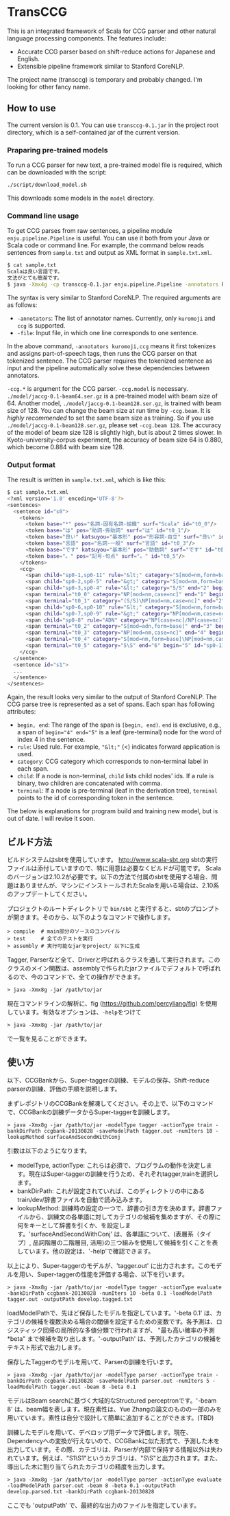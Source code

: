 # TransCCG

This is an integrated framework of Scala for CCG parser and other natural language processing components. The features include:

- Accurate CCG parser based on shift-reduce actions for Japanese and English.
- Extensible pipeline framework similar to Stanford CoreNLP.

The project name (transccg) is temporary and probably changed. I'm looking for other fancy name.

## How to use

The current version is 0.1. You can use `transccg-0.1.jar` in the project root directory, which is a self-contained jar of the current version.

### Praparing pre-trained models

To run a CCG parser for new text, a pre-trained model file is required, which can be downloaded with the script:

```bash
./script/download_model.sh
```

This downloads some models in the `model` directory.

### Command line usage

To get CCG parses from raw sentences, a pipeline module `enju.pipeline.Pipeline` is useful. You can use it both from your Java or Scala code or command line. For example, the command below reads sentences from `sample.txt` and output as XML format in `sample.txt.xml`.

```bash
$ cat sample.txt
Scalaは良い言語です。
文法がとても簡潔です。
$ java -Xmx4g -cp transccg-0.1.jar enju.pipeline.Pipeline -annotators kuromoji,ccg -file sample.txt -ccg.model model/jaccg-0.1-beam64.ser.gz -ccg.beam 64
```

The syntax is very similar to Stanford CoreNLP. The required arguments are as follows:

  * `-annotators`: The list of annotator names. Currently, only `kuromoji` and `ccg` is supported.
  * `-file`: Input file, in which one line corresponds to one sentence.

In the above command, `-annotators kuromoji,ccg` means it first tokenizes and assigns part-of-speech tags, then runs the CCG parser on that tokenized sentence. The CCG parser requires the tokenized sentence as input and the pipeline automatically solve these dependencies between annotators.

`-ccg.*` is argument for the CCG parser. `-ccg.model` is necessary. `./model/jaccg-0.1-beam64.ser.gz` is a pre-trained model with beam size of 64. Another model, `./model/jaccg-0.1-beam128.ser.gz`, is trained with beam size of 128. You can change the beam size at run time by `-ccg.beam`. It is *highly recommended* to set the same beam size as training. So if you use `./model/jaccg-0.1-beam128.ser.gz`, please set `-ccg.beam 128`. The accuracy of the model of beam size 128 is slightly high, but is about 2 times slower. In Kyoto-university-corpus experiment, the accuracy of beam size 64 is 0.880, which become 0.884 with beam size 128.

### Output format

The result is written in `sample.txt.xml`, which is like this:

```bash
$ cat sample.txt.xml
<?xml version='1.0' encoding='UTF-8'?>
<sentences>
  <sentence id="s0">
    <tokens>
      <token base="*" pos="名詞-固有名詞-組織" surf="Scala" id="t0_0"/>
      <token base="は" pos="助詞-係助詞" surf="は" id="t0_1"/>
      <token base="良い" katsuyou="基本形" pos="形容詞-自立" surf="良い" id="t0_2"/>
      <token base="言語" pos="名詞-一般" surf="言語" id="t0_3"/>
      <token base="です" katsuyou="基本形" pos="助動詞" surf="です" id="t0_4"/>
      <token base="。" pos="記号-句点" surf="。" id="t0_5"/>
    </tokens>
    <ccg>
      <span child="sp0-1,sp0-11" rule="&lt;" category="S[mod=nm,form=base]" end="6" begin="0" id="sp0-0"/>
      <span child="sp0-2,sp0-5" rule="&gt;" category="S[mod=nm,form=base]" end="5" begin="0" id="sp0-1"/>
      <span child="sp0-3,sp0-4" rule="&lt;" category="S/S" end="2" begin="0" id="sp0-2"/>
      <span terminal="t0_0" category="NP[mod=nm,case=nc]" end="1" begin="0" id="sp0-3"/>
      <span terminal="t0_1" category="(S/S)\NP[mod=nm,case=nc]" end="2" begin="1" id="sp0-4"/>
      <span child="sp0-6,sp0-10" rule="&lt;" category="S[mod=nm,form=base]" end="5" begin="2" id="sp0-5"/>
      <span child="sp0-7,sp0-9" rule="&gt;" category="NP[mod=nm,case=nc]" end="4" begin="2" id="sp0-6"/>
      <span child="sp0-8" rule="ADN" category="NP[case=nc]/NP[case=nc]" end="3" begin="2" id="sp0-7"/>
      <span terminal="t0_2" category="S[mod=adn,form=base]" end="3" begin="2" id="sp0-8"/>
      <span terminal="t0_3" category="NP[mod=nm,case=nc]" end="4" begin="3" id="sp0-9"/>
      <span terminal="t0_4" category="S[mod=nm,form=base]\NP[mod=nm,case=nc]" end="5" begin="4" id="sp0-10"/>
      <span terminal="t0_5" category="S\S" end="6" begin="5" id="sp0-11"/>
    </ccg>
  </sentence>
  <sentence id="s1">
  ...
  </sentence>
</sentences>
```

Again, the result looks very similar to the output of Stanford CoreNLP. The CCG parse tree is represented as a set of spans. Each span has following attributes:

  * `begin, end`: The range of the span is `[begin, end)`. `end` is exclusive, e.g., a span of `begin="4" end="5"` is a leaf (pre-terminal) node for the word of index 4 in the sentence.
  * `rule`: Used rule. For example, `"&lt;"` (<) indicates forward application is used.
  * `category`: CCG category which corresponds to non-terminal label in each span.
  * `child`: If a node is non-terminal, `child` lists child nodes' ids. If a rule is binary, two children are concatenated with comma.
  * `terminal`: If a node is pre-terminal (leaf in the derivation tree), `terminal` points to the id of corresponding token in the sentence.


The below is explanations for program build and training new model, but is out of date. I will revise it soon.

ビルド方法
-----

ビルドシステムはsbtを使用しています。
http://www.scala-sbt.org
sbtの実行ファイルは添付していますので、特に用意は必要なくビルドが可能です。
Scalaのバージョンは2.10.2が必要です。以下の方法で付属のsbtを使用する場合、問題はありませんが、マシンにインストールされたScalaを用いる場合は、2.10系のアップデートしてください。

プロジェクトのルートディレクトリで `bin/sbt` と実行すると、sbtのプロンプトが開きます。そのから、以下のようなコマンドで操作します。

    > compile  # main部分のソースのコンパイル
    > test     # 全てのテストを実行
    > assembly # 実行可能なjarをproject/ 以下に生成

Tagger, Parserなど全て、Driverと呼ばれるクラスを通して実行されます。このクラスのメイン関数は、assemblyで作られたjarファイルでデフォルトで呼ばれるので、今のコマンドで、全ての操作ができます。

    > java -Xmx8g -jar /path/to/jar

現在コマンドラインの解析に、fig (https://github.com/percyliang/fig) を使用しています。有効なオプションは、`-help`をつけて

    > java -Xmx8g -jar /path/to/jar

で一覧を見ることができます。

使い方
-----

以下、CCGBankから、Super-taggerの訓練、モデルの保存、Shift-reduce parserの訓練、評価の手順を説明します。

まずレポジトリのCCGBankを解凍してください。その上で、以下のコマンドで、CCGBankの訓練データからSuper-taggerを訓練します。

    > java -Xmx8g -jar /path/to/jar -modelType tagger -actionType train -bankDirPath ccgbank-20130828 -saveModelPath tagger.out -numIters 10 -lookupMethod surfaceAndSecondWithConj

引数は以下のようになります。

 - modelType, actionType: これらは必須で、プログラムの動作を決定します。現在はSuper-taggerの訓練を行うため、それぞれtagger,trainを選択します。
 - bankDirPath: これが設定されていれば、このディレクトリの中にあるtrain/dev/辞書ファイルを自動で読み込みます。
 - lookupMethod: 訓練時の設定の一つで、辞書の引き方を決めます。辞書ファイルから、訓練文の各単語に対してカテゴリの候補を集めますが、その際に何をキーとして辞書を引くか、を設定します。'surfaceAndSecondWithConj' は、各単語について、(表層系（タイプ）, 品詞階層の二階層目, 活用)の三つ組みを使用して候補を引くことを表しています。他の設定は、'-help'で確認できます。

以上により、Super-taggerのモデルが、'tagger.out' に出力されます。このモデルを用い、Super-taggerの性能を評価する場合、以下を行います。

    > java -Xmx8g -jar /path/to/jar -modelType tagger -actionType evaluate -bankDirPath ccgbank-20130828 -numIters 10 -beta 0.1 -loadModelPath tagger.out -outputPath develop.tagged.txt

loadModelPathで、先ほど保存したモデルを指定しています。'-beta 0.1' は、カテゴリの候補を複数決める場合の閾値を設定するための変数です。各予測は、ロジスティック回帰の局所的な多値分類で行われますが、 "最も高い確率の予測*beta" まで候補を取り出します。'-outputPath' は、予測したカテゴリの候補をテキスト形式で出力します。

保存したTaggerのモデルを用いて、Parserの訓練を行います。

    > java -Xmx8g -jar /path/to/jar -modelType parser -actionType train -bankDirPath ccgbank-20130828 -saveModelPath parser.out -numIters 5 -loadModelPath tagger.out -beam 8 -beta 0.1

モデルはBeam searchに基づく大域的なStructured perceptronです。'-beam 8' は、beam幅を表します。現在素性は、Yue Zhangの論文のものの一部のみを用いています。素性は自分で設計して簡単に追加することができます。(TBD)

訓練したモデルを用いて、デベロップ用データで評価します。現在、Dependencyへの変換が行えないので、CCGBankに似た形式で、予測した木を出力しています。その際、カテゴリは、Parserが内部で保持する情報以外は失われています。例えば、"S1\S1"というカテゴリは、"S\S"と出力されます。また、導出した木に割り当てられたカテゴリの精度を出力します。

    > java -Xmx8g -jar /path/to/jar -modelType parser -actionType evaluate -loadModelPath parser.out -beam 8 -beta 0.1 -outputPath develop.parsed.txt -bankDirPath ccgbank-20130828

ここでも 'outputPath' で、最終的な出力のファイルを指定しています。
